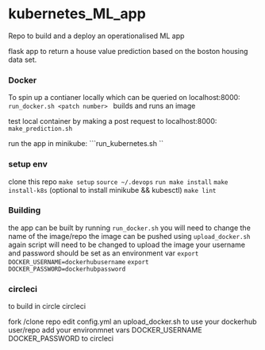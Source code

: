 # kubernetes_ML_app
Repo to build and a deploy an operationalised ML app

flask app to return a house value prediction based on the boston housing data set.

### Docker 
To spin up a contianer locally which can be queried on localhost:8000:
```run_docker.sh <patch number> ``` builds and runs an image

test local container by making a post request to localhost:8000:
```make_prediction.sh```

run the app in minikube:
```run_kubernetes.sh <patch number>``


### setup env

clone this repo
`make setup`
`source ~/.devops`
`run make install`
`make install-k8s` (optional to install minikube && kubesctl)
`make lint`

### Building 

the app can be built by running `run_docker.sh` you will need to change the name of the image/repo
the image can be pushed using `upload_docker.sh` again script will need to be changed
to upload the image your username and password should be set as an environment var
`export DOCKER_USERNAME=dockerhubusername`
`export DOCKER_PASSWORD=dockerhubpassword`


### circleci
to build in circle circleci

fork /clone repo
edit config.yml an upload_docker.sh to use your dockerhub user/repo
add your environmnet vars DOCKER_USERNAME DOCKER_PASSWORD to circleci
